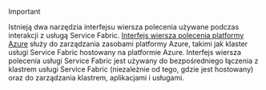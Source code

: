 > [!IMPORTANT]
> Istnieją dwa narzędzia interfejsu wiersza polecenia używane podczas interakcji z usługą Service Fabric. [Interfejs wiersza polecenia platformy Azure](/cli/azure/get-started-with-azure-cli?view=azure-cli-latest) służy do zarządzania zasobami platformy Azure, takimi jak klaster usługi Service Fabric hostowany na platformie Azure. Interfejs wiersza polecenia usługi Service Fabric jest używany do bezpośredniego łączenia z klastrem usługi Service Fabric (niezależnie od tego, gdzie jest hostowany) oraz do zarządzania klastrem, aplikacjami i usługami. 